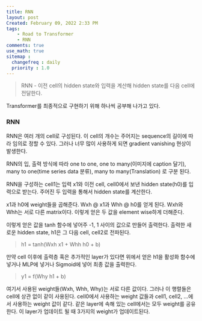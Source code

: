 ```yaml
---
title: RNN
layout: post
Created: February 09, 2022 2:33 PM
tags:
    - Road to Transformer
    - RNN
comments: true
use_math: true
sitemap :
  changefreq : daily
  priority : 1.0
---
```


>RNN - 이전 cell의 hidden state와 입력을 계산해 hidden state를 다음 cell에 전달한다.


Transformer를 최종적으로 구현하기 위해 하나씩 공부해 나가고 있다.


### RNN

RNN은 여러 개의 cell로 구성된다. 이 cell의 개수는 주어지는 sequence의 길이에 따라 임의로 정할 수 있다.
그러나 너무 많이 사용하게 되면 gradient vanishing 현상이 발생한다.

RNN의 입, 출력 방식에 따라
one to one,
one to many(이미지에 caption 달기),
many to one(time series data 분류),
many to many(Translation)
로 구분 된다.

RNN을 구성하는 cell1는 입력 x1와 이전 cell, cell0에서 보낸 hidden state(h0)를 입력으로 받는다. 주어진 두 입력을 통해서 hidden state를 계산한다.

x1과 h0에 weight들을 곱해준다. Wxh @ x1과 Whh @ h0를 얻게 된다. Wxh와 Whh는 서로 다른 matrix이다. 이렇게 얻은 두 값을 element wise하게 더해준다.

이렇게 얻은 값을 tanh 함수에 넣어주 -1, 1 사이의 값으로 만들어 출력한다. 출력한 새로운 hidden state, h1은 그 다음 cell, cell2로 전파된다.

>h1 =  tanh(Wxh x1 + Whh h0 + b)

만약 cell 이후에 출력층 혹은 추가적인 layer가 있다면 위에서 얻은 h1을 활성화 함수에 넣거나 MLP에 넣거나 Sigmoid에 넣어 최종 값을 출력한다.

>y1 = f(Why h1 + b)

여기서 사용된 weight들(Wxh, Whh, Why)는 서로 다른 값이다. 그러나 이 행렬들은 cell에 상관 없이 같이 사용된다. cell0에서 사용하는 weight 값들과 cell1, cell2, ...에서 사용하는 weight 값이 같다. 같은 layer에 속해 있는 cell에서는 모두 weight를 공유한다. 이 layer가 업데이트 될 때 3가지의 weight가 업데이트된다.  
